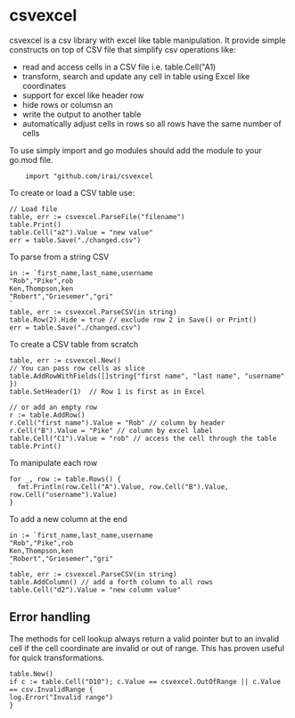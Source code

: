
# csvexcel
csvexcel is a csv library with excel like table manipulation. It provide simple constructs on top of CSV file that 
simplify csv operations like:
- read and access cells in a CSV file i.e. table.Cell("A1)
- transform, search and update any cell in table using Excel like coordinates
- support for excel like header row
- hide rows or columsn an 
- write the output to another table
- automatically adjust cells in rows so all rows have the same number of cells

To use simply import and go modules should add the module to your go.mod file.
```golang
	import "github.com/irai/csvexcel
```

To create or load a CSV table use:
```golang
// Load file
table, err := csvexcel.ParseFile("filename")
table.Print()
table.Cell("a2").Value = "new value"
err = table.Save("./changed.csv")
```

To parse from a string CSV
```
in := `first_name,last_name,username
"Rob","Pike",rob
Ken,Thompson,ken
"Robert","Griesemer","gri"
`
table, err := csvexcel.ParseCSV(in string)
table.Row(2).Hide = true // exclude row 2 in Save() or Print()
err = table.Save("./changed.csv")
```

To create a CSV table from scratch
```
table, err := csvexcel.New()
// You can pass row cells as slice
table.AddRowWithFields([]string{"first name", "last name", "username" })
table.SetHeader(1)  // Row 1 is first as in Excel

// or add an empty row
r := table.AddRow()
r.Cell("first name").Value = "Rob" // column by header
r.Cell("B").Value = "Pike" // column by excel label
table.Cell("C1").Value = "rob" // access the cell through the table
table.Print()
```

To manipulate each row
```golang
for _, row := table.Rows() {
  fmt.Println(row.Cell("A").Value, row.Cell("B").Value, row.Cell("username").Value)
}
```

To add a new column at the end
```golang
in := `first_name,last_name,username
"Rob","Pike",rob
Ken,Thompson,ken
"Robert","Griesemer","gri"
`
table, err := csvexcel.ParseCSV(in string)
table.AddColumn() // add a forth column to all rows
table.Cell("d2").Value = "new column value"
```

## Error handling
The methods for cell lookup always return a valid pointer but to an invalid cell if the
cell coordinate are invalid or out of range. This has proven useful for quick transformations.

```golang
table.New()
if c := table.Cell("D10"); c.Value == csvexcel.OutOfRange || c.Value == csv.InvalidRange {
log.Error("Invalid range")
}
```



